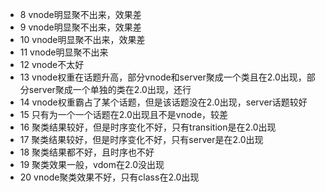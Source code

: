 - 8 vnode明显聚不出来，效果差
- 9 vnode明显聚不出来，效果差
- 10 vnode明显聚不出来，效果差
- 11 vnode明显聚不出来
- 12 vnode不太好
- 13 vnode权重在话题升高，部分vnode和server聚成一个类且在2.0出现，部分server聚成一个单独的类在2.0出现，还行
- 14 vnode权重霸占了某个话题，但是该话题没在2.0出现，server话题较好
- 15 只有为一个一个话题在2.0出现且不是vnode，较差
- 16 聚类结果较好，但是时序变化不好，只有transition是在2.0出现
- 17 聚类结果较好，但是时序变化不好，只有server是在2.0出现
- 18 聚类结果都不好，且时序也不好
- 19 聚类效果一般，vdom在2.0没出现
- 20 vnode聚类效果不好，只有class在2.0出现
